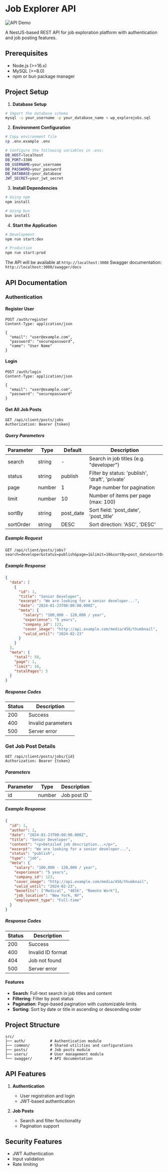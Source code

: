 # Job Explorer API

![API Demo](./API%20Picture%20Demo.png)

A NestJS-based REST API for job exploration platform with authentication and job posting features.

## Prerequisites

- Node.js (>=16.x)
- MySQL (>=8.0)
- npm or bun package manager

## Project Setup

1. **Database Setup**

```bash
# Import the database schema
mysql -u your_username -p your_database_name < wp_explorejobs.sql
```

2. **Environment Configuration**

```bash
# Copy environment file
cp .env.example .env

# Configure the following variables in .env:
DB_HOST=localhost
DB_PORT=3306
DB_USERNAME=your_username
DB_PASSWORD=your_password
DB_DATABASE=your_database
JWT_SECRET=your_jwt_secret
```

3. **Install Dependencies**

```bash
# Using npm
npm install

# Using bun
bun install
```

4. **Start the Application**

```bash
# Development
npm run start:dev

# Production
npm run start:prod
```

The API will be available at `http://localhost:3000`
Swagger documentation: `http://localhost:3000/swagger/docs`

## API Documentation

### Authentication

#### Register User
```http
POST /auth/register
Content-Type: application/json

{
  "email": "user@example.com",
  "password": "securepassword",
  "name": "User Name"
}
```

#### Login
```http
POST /auth/login
Content-Type: application/json

{
  "email": "user@example.com",
  "password": "securepassword"
}
```


#### Get All Job Posts

```http
GET /api/client/posts/jobs
Authorization: Bearer {token}
```

##### Query Parameters

| Parameter  | Type     | Default  | Description                                           |
|------------|----------|----------|-------------------------------------------------------|
| search     | string   | -        | Search in job titles (e.g. "developer")              |
| status     | string   | publish  | Filter by status: 'publish', 'draft', 'private'      |
| page       | number   | 1        | Page number for pagination                           |
| limit      | number   | 10       | Number of items per page (max: 100)                 |
| sortBy     | string   | post_date| Sort field: 'post_date', 'post_title'               |
| sortOrder  | string   | DESC     | Sort direction: 'ASC', 'DESC'                       |

##### Example Request

```http
GET /api/client/posts/jobs?search=developer&status=publish&page=1&limit=10&sortBy=post_date&sortOrder=DESC
```

##### Example Response

```json
{
  "data": [
    {
      "id": 1,
      "title": "Senior Developer",
      "excerpt": "We are looking for a senior developer...",
      "date": "2024-01-23T00:00:00.000Z",
      "meta": {
        "salary": "100,000 - 120,000 / year",
        "experience": "5 years",
        "company_id": 123,
        "cover_image": "http://api.example.com/media/456/thumbnail",
        "valid_until": "2024-02-23"
      }
    }
  ],
  "meta": {
    "total": 50,
    "page": 1,
    "limit": 10,
    "totalPages": 5
  }
}
```

##### Response Codes

| Status | Description           |
|--------|-----------------------|
| 200    | Success              |
| 400    | Invalid parameters   |
| 500    | Server error         |

### Get Job Post Details

```http
GET /api/client/posts/jobs/{id}
Authorization: Bearer {token}
```

##### Parameters

| Parameter | Type     | Description     |
|-----------|----------|-----------------|
| id        | number   | Job post ID     |

##### Example Response

```json
{
  "id": 1,
  "author": 1,
  "date": "2024-01-23T00:00:00.000Z",
  "title": "Senior Developer",
  "content": "<p>Detailed job description...</p>",
  "excerpt": "We are looking for a senior developer...",
  "status": "publish",
  "type": "job",
  "meta": {
    "salary": "100,000 - 120,000 / year",
    "experience": "5 years",
    "company_id": 123,
    "cover_image": "http://api.example.com/media/456/thumbnail",
    "valid_until": "2024-02-23",
    "benefits": ["Medical", "401k", "Remote Work"],
    "job_location": "New York, NY",
    "employment_type": "Full-time"
  }
}
```

##### Response Codes

| Status | Description           |
|--------|-----------------------|
| 200    | Success              |
| 400    | Invalid ID format    |
| 404    | Job not found        |
| 500    | Server error         |

#### Features

- **Search**: Full-text search in job titles and content
- **Filtering**: Filter by post status
- **Pagination**: Page-based pagination with customizable limits
- **Sorting**: Sort by date or title in ascending or descending order

## Project Structure

```
src/
├── auth/           # Authentication module
├── common/         # Shared utilities and configurations
├── posts/          # Job posts module
├── users/          # User management module
└── swagger/        # API documentation
```

## API Features

1. **Authentication**
   - User registration and login
   - JWT-based authentication

2. **Job Posts**
   - Search and filter functionality
   - Pagination support

## Security Features

- JWT Authentication
- Input validation
- Rate limiting

